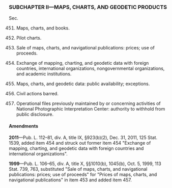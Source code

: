 ### SUBCHAPTER II—MAPS, CHARTS, AND GEODETIC PRODUCTS ###

Sec.

451. Maps, charts, and books.

452. Pilot charts.

453. Sale of maps, charts, and navigational publications: prices; use of proceeds.

454. Exchange of mapping, charting, and geodetic data with foreign countries, international organizations, nongovernmental organizations, and academic institutions.

455. Maps, charts, and geodetic data: public availability; exceptions.

456. Civil actions barred.

457. Operational files previously maintained by or concerning activities of National Photographic Interpretation Center: authority to withhold from public disclosure.

#### Amendments ####

**2011**—Pub. L. 112–81, div. A, title IX, §923(b)(2), Dec. 31, 2011, 125 Stat. 1539, added item 454 and struck out former item 454 "Exchange of mapping, charting, and geodetic data with foreign countries and international organizations".

**1999**—Pub. L. 106–65, div. A, title X, §§1010(b), 1045(b), Oct. 5, 1999, 113 Stat. 739, 763, substituted "Sale of maps, charts, and navigational publications: prices; use of proceeds" for "Prices of maps, charts, and navigational publications" in item 453 and added item 457.